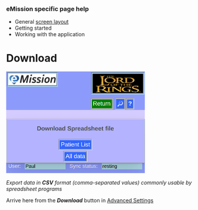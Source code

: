 ### eMission specific page help
* General [screen layout](/help/GeneralLayout.md)
* Getting started
* Working with the application


# Download
![](/images/Download.png)

*Export data in __CSV__ format (comma-separated values) commonly usable by spreadsheet programs*
 
Arrive here from the *__Download__* button in [Advanced Settings](/help/Settings.md)

